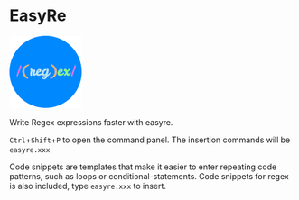 # EasyRe

![icon](https://github.com/the0cp/easyre/blob/main/assets/icon-128.png)

Write Regex expressions faster with easyre.

`Ctrl`+`Shift`+`P` to open the command panel. The insertion commands will be `easyre.xxx`

Code snippets are templates that make it easier to enter repeating code patterns, such as loops or conditional-statements. 
Code snippets for regex is also included, type `easyre.xxx` to insert.